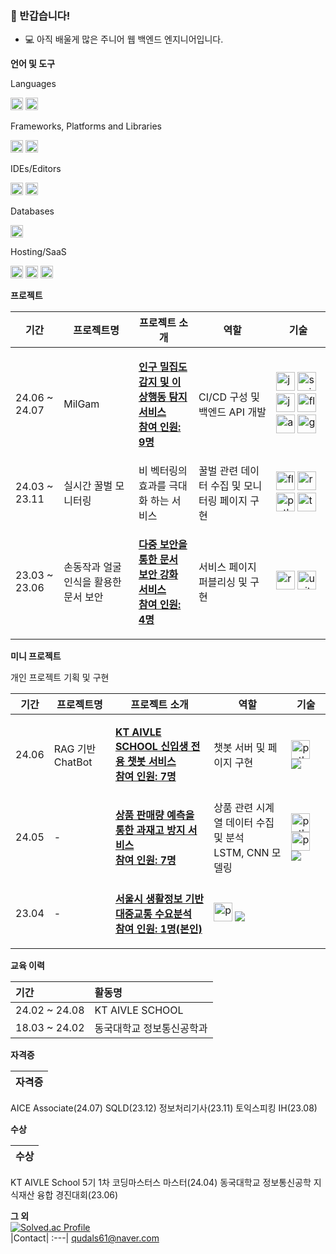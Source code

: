 ### 👋 반갑습니다!

* 💻 아직 배울게 많은 주니어 웹 백엔드 엔지니어입니다.

**언어 및 도구**  

<p align="left"> Languages </p>
<p align="left">
  <img src="https://img.shields.io/badge/Java-007396?style=flat-square&logo=Java&logoColor=white" height="20"/>
  <img src="https://img.shields.io/badge/Python-3670A0?style=flat-square&logo=Python&logoColor=white" height="20"/>
</p>

<p align="left"> Frameworks, Platforms and Libraries </p>
<p align="left">
  <img src="https://img.shields.io/badge/SpringBoot-6DB33F?style=flat-square&logo=Spring&logoColor=white" height="20"/>
  <img src="https://img.shields.io/badge/opencv-%23white.svg?style=flat-square&logo=opencv&logoColor=white" height="20"/>
</p>

<p align="left"> IDEs/Editors </p>
<p align="left">
  <img src="https://img.shields.io/badge/IntelliJ IDEA-000000?style=flat-square&logo=intellij-idea&logoColor=white" height="20"/>
  <img src="https://img.shields.io/badge/Visual Studio Code-007ACC?style=flat-square&logo=visual-studio-code&logoColor=white" height="20"/>
</p>

<p align="left"> Databases </p>
<p align="left">
  <img src="https://img.shields.io/badge/Mysql-E6B91E?style=flat-square&logo=MySql&logoColor=white" height="20"/>
</p>

<p align="left"> Hosting/SaaS </p>
<p align="left">
  <img src="https://img.shields.io/badge/GitHub Actions-000000?style=flat-square&logo=GitHub-Actions&logoColor=white" height="20"/>
  <img src="https://img.shields.io/badge/Jenkins-000000?style=flat-square&logo=jenkins&logoColor=white" height="20"/>
  <img src="https://img.shields.io/badge/aws-000000?style=flat-square&logo=amazon-aws&logoColor=white" height="20"/>
</p>

**프로젝트**  

<table>
  <thead>
    <tr>
      <th>기간</th>
      <th>프로젝트명</th>
      <th>프로젝트 소개</th>
      <th>역할</th>
      <th>기술</th>
    </tr>
  </thead>
  <tbody>
    <tr>
      <td>24.06 ~ 24.07</td>
      <td>MilGam</td>
      <td><p><a href="https://github.com/K-Saaan/crowdm">
        <strong>
          인구 밀집도 감지 및 이상행동 탐지 서비스 <br> 참여 인원: 9명
        </strong></a></p></td>
      <td>CI/CD 구성 및 백엔드 API 개발</td>
      <td>
        <img src="https://cdn.jsdelivr.net/gh/devicons/devicon@latest/icons/java/java-original.svg" alt="java" width="30"/>
        <img src="https://cdn.jsdelivr.net/gh/devicons/devicon@latest/icons/spring/spring-original.svg" alt="spring" width="30"/>
        <img src="https://cdn.jsdelivr.net/gh/devicons/devicon@latest/icons/jenkins/jenkins-original.svg" alt="jenkins" width="30"/>
        <img src="https://cdn.jsdelivr.net/gh/devicons/devicon@latest/icons/flask/flask-original.svg" alt="flask" width="30"/>
        <img src="https://cdn.jsdelivr.net/gh/devicons/devicon@latest/icons/amazonwebservices/amazonwebservices-original-wordmark.svg" alt="amazonwebservices" width="30"/>
        <img src="https://cdn.jsdelivr.net/gh/devicons/devicon@latest/icons/googlecloud/googlecloud-original.svg" alt="gcp" width="30"/>
      </td>
    </tr>
    <tr>
      <td>24.03 ~ 23.11</td>
      <td>실시간 꿀벌 모니터링</td>
      <td>비 벡터링의 효과를 극대화 하는 서비스</td>
      <td>꿀벌 관련 데이터 수집 및 모니터링 페이지 구현</td>
      <td>
        <img src="https://cdn.jsdelivr.net/gh/devicons/devicon@latest/icons/flask/flask-original.svg" alt="flask" width="30"/>
        <img src="https://cdn.jsdelivr.net/gh/devicons/devicon@latest/icons/raspberrypi/raspberrypi-original.svg" alt="raspberrypi" width="30"/>
        <img src="https://cdn.jsdelivr.net/gh/devicons/devicon@latest/icons/python/python-original.svg" alt="python" width="30"/>
        <img src="https://cdn.jsdelivr.net/gh/devicons/devicon@latest/icons/tensorflow/tensorflow-original.svg" alt="tensorflow" width="30"/>
      </td>
    </tr>
    <tr>
      <td>23.03 ~ 23.06</td>
      <td>손동작과 얼굴인식을 활용한 문서 보안</td>
      <td><p><a href="https://github.com/dbqudals/Capston_Design">
        <strong>
          다중 보안을 통한 문서 보안 강화 서비스 <br> 참여 인원: 4명
        </strong></a></p></td>
      <td>서비스 페이지 퍼블리싱 및 구현</td>
      <td>
        <img src="https://cdn.jsdelivr.net/gh/devicons/devicon@latest/icons/react/react-original.svg" alt="react" width="30"/>
        <img src="https://cdn.jsdelivr.net/gh/devicons/devicon@latest/icons/unity/unity-original.svg" alt="unity" width="30"/>
      </td>
    </tr>
  </tbody>
</table>

**미니 프로젝트**

<table>
  <thead>
    <tr>
      <th>기간</th>
      <th>프로젝트명</th>
      <th>프로젝트 소개</th>
      <th>역할</th>
      <th>기술</th>
    </tr>
  </thead>
  <tbody>
    <tr>
      <td>24.06</td>
      <td>RAG 기반 ChatBot</td>
      <td><p><a href="https://github.com/yjh4124/Aivle_12_team">
        <strong>
          KT AIVLE SCHOOL 신입생 전용 챗봇 서비스 <br> 참여 인원: 7명
        </strong></a></p></td>
      <td>챗봇 서버 및 페이지 구현</td>
      <td>
        <img src="https://cdn.jsdelivr.net/gh/devicons/devicon@latest/icons/python/python-original.svg" alt="python" width="30"/>
        <img src="https://img.shields.io/badge/Django-000000?style=flat-square&logo=Django&logoColor=white"/>
      </td>
    </tr>
    <tr>
      <td>24.05</td>
      <td>-</td>
      <td><p><a href="https://github.com/dbqudals/Sales-forecast">
        <strong>
          상품 판매량 예측을 통한 과재고 방지 서비스 <br> 참여 인원: 7명
        </strong></a></p></td>
      <td>상품 관련 시계열 데이터 수집 및 분석 <br> LSTM, CNN 모델링</td>
      <td>
        <img src="https://cdn.jsdelivr.net/gh/devicons/devicon@latest/icons/python/python-original.svg" alt="python" width="30"/>
        <img src="https://img.icons8.com/color/48/000000/pandas.png" alt="pandas" width="30"/>    
        <img src="https://img.shields.io/badge/Numpy-000000?style=flat-square&logo=Numpy&logoColor=white"/>
      </td>
    </tr>
    <tr>
      <td>23.04</td>
      <td>-</td>
      <td><p><a href="https://github.com/dbqudals/Seoul-Metropolitan-Government-s-Shared-Bicycle-Ttareungi-Demand-Forecast-Project">
        <strong>
          서울시 생활정보 기반 대중교통 수요분석 <br> 참여 인원: 1명(본인)
        </strong></a></p></td
      <td>개인 프로젝트 기획 및 구현</td>
      <td>
        <img src="https://img.icons8.com/color/48/000000/pandas.png" alt="pandas" width="30"/>
        <img src="https://img.shields.io/badge/Numpy-000000?style=flat-square&logo=Numpy&logoColor=white"/>
      </td>
    </tr>
  </tbody>
</table>


**교육 이력**

기간|활동명|
:---|:---|
24.02 ~ 24.08| KT AIVLE SCHOOL
18.03 ~ 24.02| 동국대학교 정보통신공학과 

**자격증**

|자격증|
:---|
AICE Associate(24.07)
SQLD(23.12)
정보처리기사(23.11)
토익스피킹 IH(23.08)

**수상**

|수상|
:---|
KT AIVLE School 5기 1차 코딩마스터스 마스터(24.04)
동국대학교 정보통신공학 지식재산 융합 경진대회(23.06)

**그 외**
<br>
[![Solved.ac Profile](http://mazassumnida.wtf/api/v2/generate_badge?boj=qudalssv)](https://solved.ac/qudalssv/)
<br>
|Contact|
:---|
qudals61@naver.com
